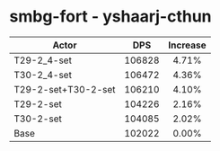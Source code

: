 # smbg-fort - yshaarj-cthun
| Actor | DPS | Increase |
|---|:---:|:---:|
|T29-2_4-set|106828|4.71%|
|T30-2_4-set|106472|4.36%|
|T29-2-set+T30-2-set|106210|4.10%|
|T29-2-set|104226|2.16%|
|T30-2-set|104085|2.02%|
|Base|102022|0.00%|
